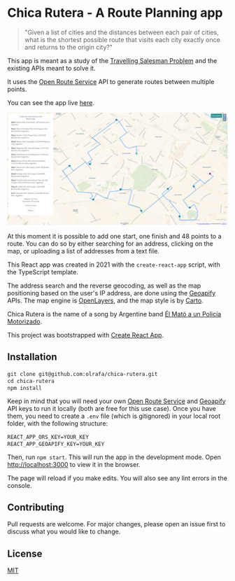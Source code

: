 # Chica Rutera - A Route Planning app

> "Given a list of cities and the distances between each pair of cities, what is the shortest possible route that visits each city exactly once and returns to the origin city?"

This app is meant as a study of the [Travelling Salesman Problem](https://en.wikipedia.org/wiki/Travelling_salesman_problem) and the existing APIs meant to solve it.

It uses the [Open Route Service](https://openrouteservice.org/) API to generate routes between multiple points.

You can see the app live [here](https://chicarutera.netlify.app/).

![app preview](/public/readme-img.png)

At this moment it is possible to add one start, one finish and 48 points to a route. You can do so by either searching for an address, clicking on the map, or uploading a list of addresses from a text file.

This React app was created in 2021 with the `create-react-app` script, with the TypeScript template.

The address search and the reverse geocoding, as well as the map positioning based on the user's IP address, are done using the [Geoapify](https://www.geoapify.com/) APIs. The map engine is [OpenLayers](https://openlayers.org/), and the map style is by [Carto](https://github.com/CartoDB/basemap-styles).

Chica Rutera is the name of a song by Argentine band [Él Mató a un Policía Motorizado](https://www.elmato.com.ar/).

This project was bootstrapped with [Create React App](https://github.com/facebook/create-react-app).

## Installation

```
git clone git@github.com:olrafa/chica-rutera.git
cd chica-rutera
npm install
```

Keep in mind that you will need your own [Open Route Service](https://openrouteservice.org/) and [Geoapify](https://www.geoapify.com/) API keys to run it locally (both are free for this use case). Once you have them, you need to create a `.env` file (which is gitignored) in your local root folder, with the following structure:

```
REACT_APP_ORS_KEY=YOUR_KEY
REACT_APP_GEOAPIFY_KEY=YOUR_KEY
```

Then, run `npm start`. This will run the app in the development mode. Open [http://localhost:3000](http://localhost:3000) to view it in the browser.

The page will reload if you make edits. You will also see any lint errors in the console.

## Contributing

Pull requests are welcome. For major changes, please open an issue first to discuss what you would like to change.

## License

[MIT](https://choosealicense.com/licenses/mit/)
